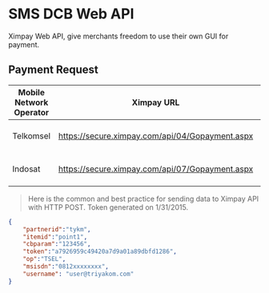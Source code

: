 # SMS DCB Web API

Ximpay Web API, give merchants freedom to use their own GUI for payment.

## Payment Request

Mobile Network Operator | Ximpay URL | Method
-----|------|-------
Telkomsel | https://secure.ximpay.com/api/04/Gopayment.aspx | HTTP/S POST Protocol
Indosat | https://secure.ximpay.com/api/07/Gopayment.aspx | HTTP/S POST Protocol

> Here is the common and best practice for sending data to Ximpay API with HTTP POST. 
Token generated on 1/31/2015.

```json
{
    "partnerid":"tykm",
    "itemid":"point1",
    "cbparam":"123456",
    "token":"a7926959c49420a7d9a01a89dbfd1286",
    "op":"TSEL",
    "msisdn":"0812xxxxxxxx",    	
    "username": "user@triyakom.com"
}
```
